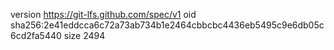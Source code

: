 version https://git-lfs.github.com/spec/v1
oid sha256:2e41eddcca6c72a73ab734b1e2464cbbcbc4436eb5495c9e6db05c6cd2fa5440
size 2494
